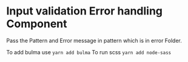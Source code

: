 # Input validation Error handling Component

Pass the Pattern and Error message in pattern which is in error Folder.

To add bulma use `yarn add bulma`
To run scss `yarn add node-sass`
